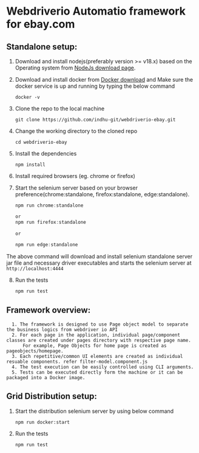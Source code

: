 # Webdriverio Automatio framework for ebay.com

 ## Standalone setup:
 

1. Download and install nodejs(preferably version >= v18.x) based on the Operating system
   from [NodeJs download page](https://nodejs.org/en/download/).

2. Download and install docker from [Docker download](https://docs.docker.com/desktop/) and Make sure 
   the docker service is up and running by typing the below command
    ```
    docker -v
    ```

3. Clone the repo to the local machine
   
   ```
   git clone https://github.com/indhu-git/webdriverio-ebay.git
   ```

4. Change the working directory to the cloned repo

   ```
   cd webdriverio-ebay
   ```

5. Install the dependencies

   ```
   npm install
   ```

6. Install required browsers (eg. chrome or firefox)

7. Start the selenium server based on your browser preference(chrome:standalone, firefox:standalone, edge:standalone).

   ```java
   npm run chrome:standalone
   
   or
   npm run firefox:standalone
  
   or
  
   npm run edge:standalone
   ```

The above command will download and install selenium standalone server jar file and necessary driver executables and starts the
selenium server at `http://localhost:4444`

8. Run the tests

   ```java
   npm run test
    ```
    
    
  ## Framework overview:
  
      1. The framework is designed to use Page object model to separate the business logics from webdriver io API
      2. For each page in the application, individual page/component classes are created under pages directory with respective page name. 
          For example, Page Objects for home page is created as pageobjects/homepage.
      3. Each repetitive/common UI elements are created as individual resuable components. refer filter-model.component.js
      4. The test execution can be easily controlled using CLI arguments.
      5. Tests can be executed directly form the machine or it can be packaged into a Docker image.
      
      
    
   ## Grid Distribution setup:
      
  1. Start the distribution selenium server by using below command
       
     ```
     npm run docker:start
     ```
        
   2. Run the tests

      ```java
      npm run test
      ```

